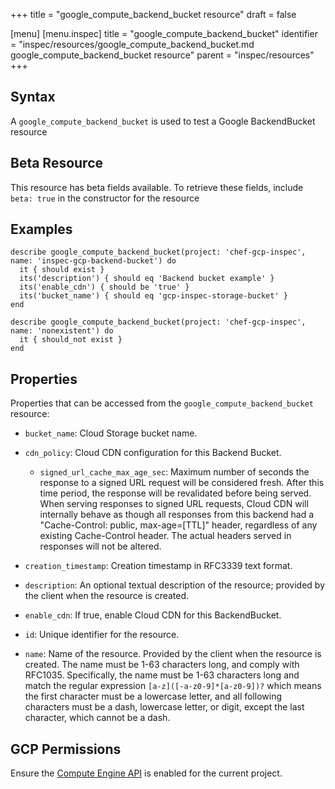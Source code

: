 +++
title = "google_compute_backend_bucket resource"
draft = false

[menu]
  [menu.inspec]
    title = "google_compute_backend_bucket"
    identifier = "inspec/resources/google_compute_backend_bucket.md google_compute_backend_bucket resource"
    parent = "inspec/resources"
+++


## Syntax
A `google_compute_backend_bucket` is used to test a Google BackendBucket resource


## Beta Resource
This resource has beta fields available. To retrieve these fields, include `beta: true` in the constructor for the resource

## Examples
```
describe google_compute_backend_bucket(project: 'chef-gcp-inspec', name: 'inspec-gcp-backend-bucket') do
  it { should exist }
  its('description') { should eq 'Backend bucket example' }
  its('enable_cdn') { should be 'true' }
  its('bucket_name') { should eq 'gcp-inspec-storage-bucket' }
end

describe google_compute_backend_bucket(project: 'chef-gcp-inspec', name: 'nonexistent') do
  it { should_not exist }
end
```

## Properties
Properties that can be accessed from the `google_compute_backend_bucket` resource:


  * `bucket_name`: Cloud Storage bucket name.

  * `cdn_policy`: Cloud CDN configuration for this Backend Bucket.

    * `signed_url_cache_max_age_sec`: Maximum number of seconds the response to a signed URL request will be considered fresh. After this time period, the response will be revalidated before being served. When serving responses to signed URL requests, Cloud CDN will internally behave as though all responses from this backend had a "Cache-Control: public, max-age=[TTL]" header, regardless of any existing Cache-Control header. The actual headers served in responses will not be altered.

  * `creation_timestamp`: Creation timestamp in RFC3339 text format.

  * `description`: An optional textual description of the resource; provided by the client when the resource is created.

  * `enable_cdn`: If true, enable Cloud CDN for this BackendBucket.

  * `id`: Unique identifier for the resource.

  * `name`: Name of the resource. Provided by the client when the resource is created. The name must be 1-63 characters long, and comply with RFC1035.  Specifically, the name must be 1-63 characters long and match the regular expression `[a-z]([-a-z0-9]*[a-z0-9])?` which means the first character must be a lowercase letter, and all following characters must be a dash, lowercase letter, or digit, except the last character, which cannot be a dash.


## GCP Permissions

Ensure the [Compute Engine API](https://console.cloud.google.com/apis/library/compute.googleapis.com/) is enabled for the current project.
